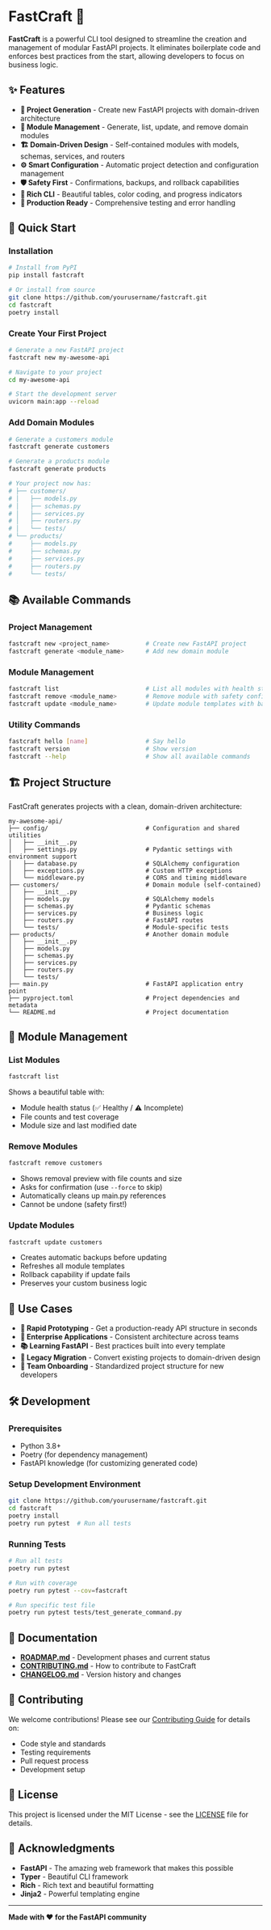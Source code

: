 # FastCraft 🚀

**FastCraft** is a powerful CLI tool designed to streamline the creation and management of modular FastAPI projects. It eliminates boilerplate code and enforces best practices from the start, allowing developers to focus on business logic.

## **✨ Features**

- **🚀 Project Generation** - Create new FastAPI projects with domain-driven architecture
- **🔧 Module Management** - Generate, list, update, and remove domain modules
- **🏗️ Domain-Driven Design** - Self-contained modules with models, schemas, services, and routers
- **⚙️ Smart Configuration** - Automatic project detection and configuration management
- **🛡️ Safety First** - Confirmations, backups, and rollback capabilities
- **🎨 Rich CLI** - Beautiful tables, color coding, and progress indicators
- **🧪 Production Ready** - Comprehensive testing and error handling

## **🚀 Quick Start**

### **Installation**

```bash
# Install from PyPI
pip install fastcraft

# Or install from source
git clone https://github.com/yourusername/fastcraft.git
cd fastcraft
poetry install
```

### **Create Your First Project**

```bash
# Generate a new FastAPI project
fastcraft new my-awesome-api

# Navigate to your project
cd my-awesome-api

# Start the development server
uvicorn main:app --reload
```

### **Add Domain Modules**

```bash
# Generate a customers module
fastcraft generate customers

# Generate a products module
fastcraft generate products

# Your project now has:
# ├── customers/
# │   ├── models.py
# │   ├── schemas.py
# │   ├── services.py
# │   ├── routers.py
# │   └── tests/
# └── products/
#     ├── models.py
#     ├── schemas.py
#     ├── services.py
#     ├── routers.py
#     └── tests/
```

## **📚 Available Commands**

### **Project Management**
```bash
fastcraft new <project_name>          # Create new FastAPI project
fastcraft generate <module_name>      # Add new domain module
```

### **Module Management**
```bash
fastcraft list                        # List all modules with health status
fastcraft remove <module_name>        # Remove module with safety confirmations
fastcraft update <module_name>        # Update module templates with backups
```

### **Utility Commands**
```bash
fastcraft hello [name]                # Say hello
fastcraft version                     # Show version
fastcraft --help                      # Show all available commands
```

## **🏗️ Project Structure**

FastCraft generates projects with a clean, domain-driven architecture:

```
my-awesome-api/
├── config/                           # Configuration and shared utilities
│   ├── __init__.py
│   ├── settings.py                   # Pydantic settings with environment support
│   ├── database.py                   # SQLAlchemy configuration
│   ├── exceptions.py                 # Custom HTTP exceptions
│   └── middleware.py                 # CORS and timing middleware
├── customers/                        # Domain module (self-contained)
│   ├── __init__.py
│   ├── models.py                     # SQLAlchemy models
│   ├── schemas.py                    # Pydantic schemas
│   ├── services.py                   # Business logic
│   ├── routers.py                    # FastAPI routes
│   └── tests/                        # Module-specific tests
├── products/                         # Another domain module
│   ├── __init__.py
│   ├── models.py
│   ├── schemas.py
│   ├── services.py
│   ├── routers.py
│   └── tests/
├── main.py                           # FastAPI application entry point
├── pyproject.toml                    # Project dependencies and metadata
└── README.md                         # Project documentation
```

## **🔧 Module Management**

### **List Modules**
```bash
fastcraft list
```
Shows a beautiful table with:
- Module health status (✅ Healthy / ⚠️ Incomplete)
- File counts and test coverage
- Module size and last modified date

### **Remove Modules**
```bash
fastcraft remove customers
```
- Shows removal preview with file counts and size
- Asks for confirmation (use `--force` to skip)
- Automatically cleans up main.py references
- Cannot be undone (safety first!)

### **Update Modules**
```bash
fastcraft update customers
```
- Creates automatic backups before updating
- Refreshes all module templates
- Rollback capability if update fails
- Preserves your custom business logic

## **🎯 Use Cases**

- **🚀 Rapid Prototyping** - Get a production-ready API structure in seconds
- **🏢 Enterprise Applications** - Consistent architecture across teams
- **📚 Learning FastAPI** - Best practices built into every template
- **🔄 Legacy Migration** - Convert existing projects to domain-driven design
- **👥 Team Onboarding** - Standardized project structure for new developers

## **🛠️ Development**

### **Prerequisites**
- Python 3.8+
- Poetry (for dependency management)
- FastAPI knowledge (for customizing generated code)

### **Setup Development Environment**
```bash
git clone https://github.com/yourusername/fastcraft.git
cd fastcraft
poetry install
poetry run pytest  # Run all tests
```

### **Running Tests**
```bash
# Run all tests
poetry run pytest

# Run with coverage
poetry run pytest --cov=fastcraft

# Run specific test file
poetry run pytest tests/test_generate_command.py
```

## **📖 Documentation**

- **[ROADMAP.md](ROADMAP.md)** - Development phases and current status
- **[CONTRIBUTING.md](CONTRIBUTING.md)** - How to contribute to FastCraft
- **[CHANGELOG.md](CHANGELOG.md)** - Version history and changes

## **🤝 Contributing**

We welcome contributions! Please see our [Contributing Guide](CONTRIBUTING.md) for details on:

- Code style and standards
- Testing requirements
- Pull request process
- Development setup

## **📄 License**

This project is licensed under the MIT License - see the [LICENSE](LICENSE) file for details.

## **🙏 Acknowledgments**

- **FastAPI** - The amazing web framework that makes this possible
- **Typer** - Beautiful CLI framework
- **Rich** - Rich text and beautiful formatting
- **Jinja2** - Powerful templating engine

---

**Made with ❤️ for the FastAPI community**

